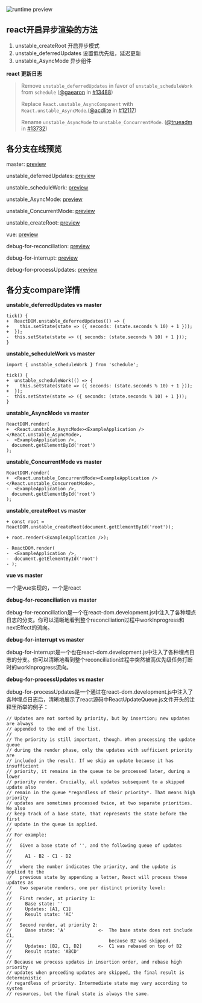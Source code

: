 
![runtime preview](http://oss.normalhamal.online/6f2b0d359e947124e35daafc52757465.jpeg)

## react开启异步渲染的方法

1. unstable_createRoot 开启异步模式
2. unstable_deferredUpdates 设置低优先级，延迟更新
3. unstable_AsyncMode 异步组件

**react 更新日志**

> Remove `unstable_deferredUpdates` in favor of `unstable_scheduleWork` from `schedule` ([@gaearon](https://github.com/gaearon) in [#13488](https://github.com/facebook/react/issues/13488))
>
> Replace `React.unstable_AsyncComponent` with `React.unstable_AsyncMode`.([@acdlite](https://github.com/acdlite) in [#12117](https://github.com/facebook/react/pull/12117))
>
> Rename `unstable_AsyncMode` to `unstable_ConcurrentMode`. ([@trueadm](https://github.com/trueadm) in [#13732](https://github.com/facebook/react/pull/13732))

## 各分支在线预览

master: [preview](https://react-fiber-learning.normalhamal.now.sh/)

unstable_deferredUpdates: [preview](https://react-fiber-learning-baawfkagd.now.sh/)

unstable_scheduleWork: [preview](https://react-fiber-learning-2ul1bful4.now.sh/)

unstable_AsyncMode: [preview](https://react-fiber-learning-ivlzpk2gv.now.sh/)

unstable_ConcurrentMode: [preview](https://react-fiber-learning-7dtq1tz0e.now.sh/)

unstable_createRoot: [preview](https://react-fiber-learning-gfkp6j54a.now.sh/)

vue: [preview](https://sdp-l6706muf3.now.sh/)

debug-for-reconciliation: [preview](https://sdp-9gvztq5o3.now.sh)

debug-for-interrupt: [preview](https://sdp-6os525uzh.now.sh/)

debug-for-processUpdates: [preview](https://sdp-i7v6wbtin.now.sh/)

## 各分支compare详情

**unstable_deferredUpdates vs master**

```
tick() {
+  ReactDOM.unstable_deferredUpdates(() => {
+    this.setState(state => ({ seconds: (state.seconds % 10) + 1 }));
+  });
-  this.setState(state => ({ seconds: (state.seconds % 10) + 1 }));
}
```

**unstable_scheduleWork vs master**

```
import { unstable_scheduleWork } from 'schedule';

tick() {
+  unstable_scheduleWork(() => {
+    this.setState(state => ({ seconds: (state.seconds % 10) + 1 }));
+  });
-  this.setState(state => ({ seconds: (state.seconds % 10) + 1 }));
}
```

**unstable_AsyncMode vs master**

```
ReactDOM.render(
+  <React.unstable_AsyncMode><ExampleApplication /></React.unstable_AsyncMode>,
-  <ExampleApplication />,
  document.getElementById('root')
);
```

**unstable_ConcurrentMode vs master**

```
ReactDOM.render(
+  <React.unstable_ConcurrentMode><ExampleApplication /></React.unstable_ConcurrentMode>,
-  <ExampleApplication />,
  document.getElementById('root')
);
```

**unstable_createRoot vs master**

```
+ const root = ReactDOM.unstable_createRoot(document.getElementById('root'));

+ root.render(<ExampleApplication />);

- ReactDOM.render(
-  <ExampleApplication />,
-  document.getElementById('root')
- );
```

**vue vs master**

一个是vue实现的，一个是react


**debug-for-reconciliation vs master**

debug-for-reconciliation是一个在react-dom.development.js中注入了各种埋点日志的分支。你可以清晰地看到整个reconciliation过程中workInprogress和nextEffect的流向。

**debug-for-interrupt vs master**

debug-for-interrupt是一个也在react-dom.development.js中注入了各种埋点日志的分支。你可以清晰地看到整个reconciliation过程中突然被高优先级任务打断时的workInprogress流向。

**debug-for-processUpdates vs master**

debug-for-processUpdates是一个通过在react-dom.development.js中注入了各种埋点日志后，清晰地展示了react源码中ReactUpdateQueue.js文件开头的注释里所举的例子：

```
// Updates are not sorted by priority, but by insertion; new updates are always
// appended to the end of the list.
//
// The priority is still important, though. When processing the update queue
// during the render phase, only the updates with sufficient priority are
// included in the result. If we skip an update because it has insufficient
// priority, it remains in the queue to be processed later, during a lower
// priority render. Crucially, all updates subsequent to a skipped update also
// remain in the queue *regardless of their priority*. That means high priority
// updates are sometimes processed twice, at two separate priorities. We also
// keep track of a base state, that represents the state before the first
// update in the queue is applied.
//
// For example:
//
//   Given a base state of '', and the following queue of updates
//
//     A1 - B2 - C1 - D2
//
//   where the number indicates the priority, and the update is applied to the
//   previous state by appending a letter, React will process these updates as
//   two separate renders, one per distinct priority level:
//
//   First render, at priority 1:
//     Base state: ''
//     Updates: [A1, C1]
//     Result state: 'AC'
//
//   Second render, at priority 2:
//     Base state: 'A'            <-  The base state does not include C1,
//                                    because B2 was skipped.
//     Updates: [B2, C1, D2]      <-  C1 was rebased on top of B2
//     Result state: 'ABCD'
//
// Because we process updates in insertion order, and rebase high priority
// updates when preceding updates are skipped, the final result is deterministic
// regardless of priority. Intermediate state may vary according to system
// resources, but the final state is always the same.
```
